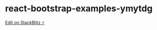 # react-bootstrap-examples-ymytdg

[Edit on StackBlitz ⚡️](https://stackblitz.com/edit/react-bootstrap-examples-ymytdg)